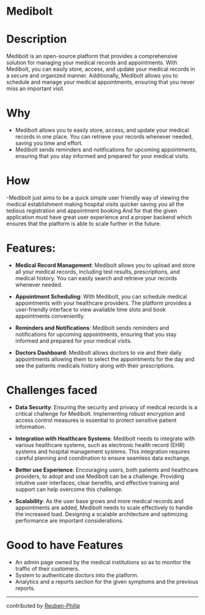 # Medibolt

# Description

Medibolt is an open-source platform that provides a comprehensive solution for managing your medical records and appointments. With Medibolt, you can easily store, access, and update your medical records in a secure and organized manner. Additionally, Medibolt allows you to schedule and manage your medical appointments, ensuring that you never miss an important visit.

# Why


- Medibolt allows you to easily store, access, and update your medical records in one place. You can retrieve your records whenever needed, saving you time and effort.
- Medibolt sends reminders and notifications for upcoming appointments, ensuring that you stay informed and prepared for your medical visits.


# How

-Medibolt just aims to be a quick simple user friendly way of viewing the medical establishment making hospital visits quicker saving you all the tedious registration and appointment booking.And for that the given application must have great user experience and a proper backend which ensures that the platform is able to scale further in the future.

# Features:

- **Medical Record Management**: Medibolt allows you to upload and store all your medical records, including test results, prescriptions, and medical history. You can easily search and retrieve your records whenever needed.

- **Appointment Scheduling**: With Medibolt, you can schedule medical appointments with your healthcare providers. The platform provides a user-friendly interface to view available time slots and book appointments conveniently.

- **Reminders and Notifications**: Medibolt sends reminders and notifications for upcoming appointments, ensuring that you stay informed and prepared for your medical visits. 


- **Doctors Dashboard**: Medibolt allows doctors to vie and their daily appointments allowing them to select the appointments for the day and see the patients medicals history along with their prescriptions.


# Challenges faced

- **Data Security**: Ensuring the security and privacy of medical records is a critical challenge for Medibolt. Implementing robust encryption and access control measures is essential to protect sensitive patient information.

- **Integration with Healthcare Systems**: Medibolt needs to integrate with various healthcare systems, such as electronic health record (EHR) systems and hospital management systems. This integration requires careful planning and coordination to ensure seamless data exchange.

- **Better use Experience**: Encouraging users, both patients and healthcare providers, to adopt and use Medibolt can be a challenge. Providing intuitive user interfaces, clear benefits, and effective training and support can help overcome this challenge.

- **Scalability**: As the user base grows and more medical records and appointments are added, Medibolt needs to scale effectively to handle the increased load. Designing a scalable architecture and optimizing performance are important considerations.



# Good to have Features

- An admin page owned by the medical institutions so as to monitor the traffic of their customers.
- System to authenticate doctors into the platform.
- Analytics and a reports section for the given symptoms and the previous reports.


---

contributed by [Reuben-Philip](https://github.com/AltSumpreme)
